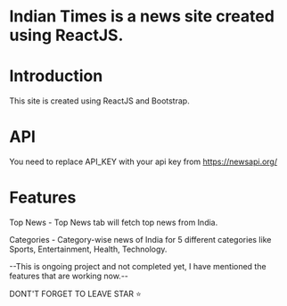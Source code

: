 # Indian Times is a news site created using ReactJS.
# Introduction 
This site is created using ReactJS and Bootstrap.
# API
You need to replace API_KEY with your api key from https://newsapi.org/
# Features 
Top News - Top News tab will fetch top news from India.

Categories - Category-wise news of India for 5 different categories like Sports, Entertainment, Health, Technology.

--This is ongoing project and not completed yet, I have mentioned the features that are working now.--

DONT'T FORGET TO LEAVE STAR ⭐

